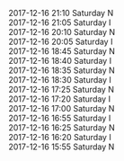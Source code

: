 2017-12-16 21:10 Saturday  N  
2017-12-16 21:05 Saturday  I  
2017-12-16 20:10 Saturday  N  
2017-12-16 20:05 Saturday  I  
2017-12-16 18:45 Saturday  N  
2017-12-16 18:40 Saturday  I  
2017-12-16 18:35 Saturday  N  
2017-12-16 18:30 Saturday  I  
2017-12-16 17:25 Saturday  N  
2017-12-16 17:20 Saturday  I  
2017-12-16 17:00 Saturday  N  
2017-12-16 16:55 Saturday  I  
2017-12-16 16:25 Saturday  N  
2017-12-16 16:20 Saturday  I  
2017-12-16 15:55 Saturday  N  
